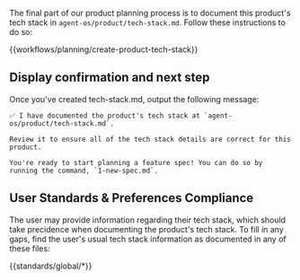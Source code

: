 The final part of our product planning process is to document this product's tech stack in `agent-os/product/tech-stack.md`.  Follow these instructions to do so:

{{workflows/planning/create-product-tech-stack}}

## Display confirmation and next step

Once you've created tech-stack.md, output the following message:

```
✅ I have documented the product's tech stack at `agent-os/product/tech-stack.md`.

Review it to ensure all of the tech stack details are correct for this product.

You're ready to start planning a feature spec! You can do so by running the command, `1-new-spec.md`.
```

## User Standards & Preferences Compliance

The user may provide information regarding their tech stack, which should take precidence when documenting the product's tech stack.  To fill in any gaps, find the user's usual tech stack information as documented in any of these files:

{{standards/global/*}}
